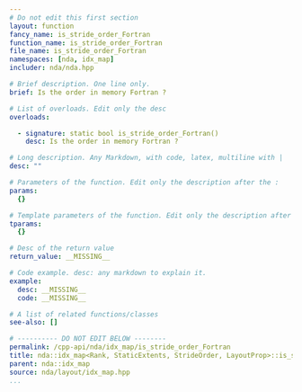 ```yaml
---
# Do not edit this first section
layout: function
fancy_name: is_stride_order_Fortran
function_name: is_stride_order_Fortran
file_name: is_stride_order_Fortran
namespaces: [nda, idx_map]
includer: nda/nda.hpp

# Brief description. One line only.
brief: Is the order in memory Fortran ?

# List of overloads. Edit only the desc
overloads:

  - signature: static bool is_stride_order_Fortran()
    desc: Is the order in memory Fortran ?

# Long description. Any Markdown, with code, latex, multiline with |
desc: ""

# Parameters of the function. Edit only the description after the :
params:
  {}

# Template parameters of the function. Edit only the description after the :
tparams:
  {}

# Desc of the return value
return_value: __MISSING__

# Code example. desc: any markdown to explain it.
example:
  desc: __MISSING__
  code: __MISSING__

# A list of related functions/classes
see-also: []

# ---------- DO NOT EDIT BELOW --------
permalink: /cpp-api/nda/idx_map/is_stride_order_Fortran
title: nda::idx_map<Rank, StaticExtents, StrideOrder, LayoutProp>::is_stride_order_Fortran
parent: nda::idx_map
source: nda/layout/idx_map.hpp
...
```


